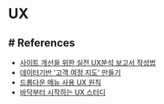 # UX

## # References
- [사이트 개선을 위한 실전 UX분석 보고서 작성법](https://brunch.co.kr/@beusable/40)
- [데이터기반 '고객 여정 지도' 만들기](https://brunch.co.kr/@beusable/24)
- [드롭다운 메뉴 사용 UX 원칙](https://brunch.co.kr/@ebprux/113)
- [바닥부터 시작하는 UX 스터디](https://brunch.co.kr/@vvinter/2)
